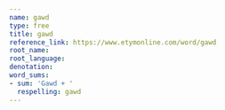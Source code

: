 ```yaml
---
name: gawd
type: free
title: gawd
reference_link: https://www.etymonline.com/word/gawd
root_name: 
root_language: 
denotation: 
word_sums:
- sum: 'Gawd + '
  respelling: gawd
---
```

